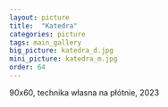 ```yaml
---
layout: picture
title:  "Katedra"
categories: picture
tags: main_gallery
big_picture: katedra_d.jpg
mini_picture: katedra_m.jpg
order: 64
---
```

90x60, technika własna na płótnie, 2023
